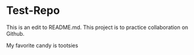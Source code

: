 # Test-Repo
This is an edit to README.md.
This project is to practice collaboration on Github.

My favorite candy is tootsies

